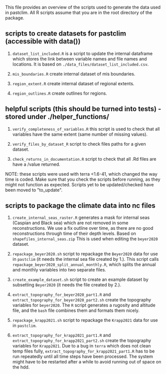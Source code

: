 This file provides an overview of the scripts used to generate the data used in pastclim. All R scripts assume that you are in the root directory of the package.

## scripts to create datasets for pastclim (accessible with data())

1. `dataset_list_included.R` is a script to update the internal dataframe which stores the link between variable names and file names and locations. It is based on `./data_files/dataset_list_included.csv`.

2. `mis_boundaries.R` create internal dataset of mis boundaries.

3. `region_extent.R` create internal dataset of regional extents.

4. `region_outlines.R` create outlines for regions.

## helpful scripts (this should be turned into tests) - stored under ./helper_functions/

1. `verify_completeness_of_variables.R` this script is used to check that all
variables have the same extent (same number of missing values).

2. `verify_files_by_dataset_R` script to check files paths for a given dataset.

3. `check_returns_in_documentation.R` script to check that all .Rd files are have a /value returned.

NOTE: these scripts were used with terra <1.6-41, which changed the way time
is coded. Make sure that you check the scripts before running, as they might not
function as expected. Scripts yet to be updated/checked have been moved to "to_update".

## scripts to package the climate data into nc files

1. `create_internal_seas_raster.R` generates a mask for internal seas (Caspian and Black sea) which are not removed in some reconstructions. We use a fix outline over time, as there are no good reconstructions through time of their depth levels. Based on `shapefiles_internal_seas.zip` This is used when editing the `beyer2020` dataset.

2. `repackage_beyer2020.sh` script to repackage the `Beyer2020` data for use in `pastclim` (it needs the internal sea file created by 1.). This script calls
`repackage_beyer2020_split_annual_monthly.R`, which splits the annual and monthly
variables into two separate files.

3. `create_example_dataset.sh` script to create an example dataset by subsetting `Beyer2020` (it needs the file created by 2.).

4. `extract_topography_for_beyer2020_part1.R` and `extract_topography_for_beyer2020_part2.sh` create the topography variables for `beyer2020`. The `R` script generates a rugosity and altitude file, and the `bash` file combines them and formats them nicely.

5. `repackage_krapp2021.sh` script to repackage the `Krapp2021` data for use in `pastclim`.

6. `extract_topography_for_krapp2021_part1.R` and `extract_topography_for_krapp2021_part2.sh` create the topography variables for `Krapp2021`. Due to a bug in `terra` which does not clean temp files fully, `extract_topography_for_krapp2021_part1.R` has to be run repeatedly until all time steps have been processed. The system might have to be restarted after a while to avoid running out of space on the hdd.





